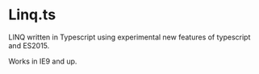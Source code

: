 # Linq.ts
LINQ written in Typescript using experimental new features of typescript and ES2015. 

Works in IE9 and up.
